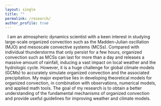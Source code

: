 ```yaml
---
layout: single
title: ""
permalink: /research/
author_profile: true
---
```


&nbsp;&nbsp;I am an atmospheric dynamics scientist with a keen interest in studying large-scale organized convection such as the Madden-Julian oscillation (MJO) and mesoscale convective systems (MCSs). Compared with individual thunderstorms that only persist for a few hours, organized convection such as MCSs can last for more than a day and releases a massive amount of rainfall, inducing a vast impact on local weather and the hydrologic cycle. However, it is a huge challenge for global climate models (GCMs) to accurately simulate organized convection and the associated precipitation. My major expertise lies in developing theoretical models for organized convection, in combination with observations, numerical models, and applied math tools. The goal of my research is to obtain a better understanding of the fundamental mechanisms of organized convection and provide useful guidelines for improving weather and climate models.
